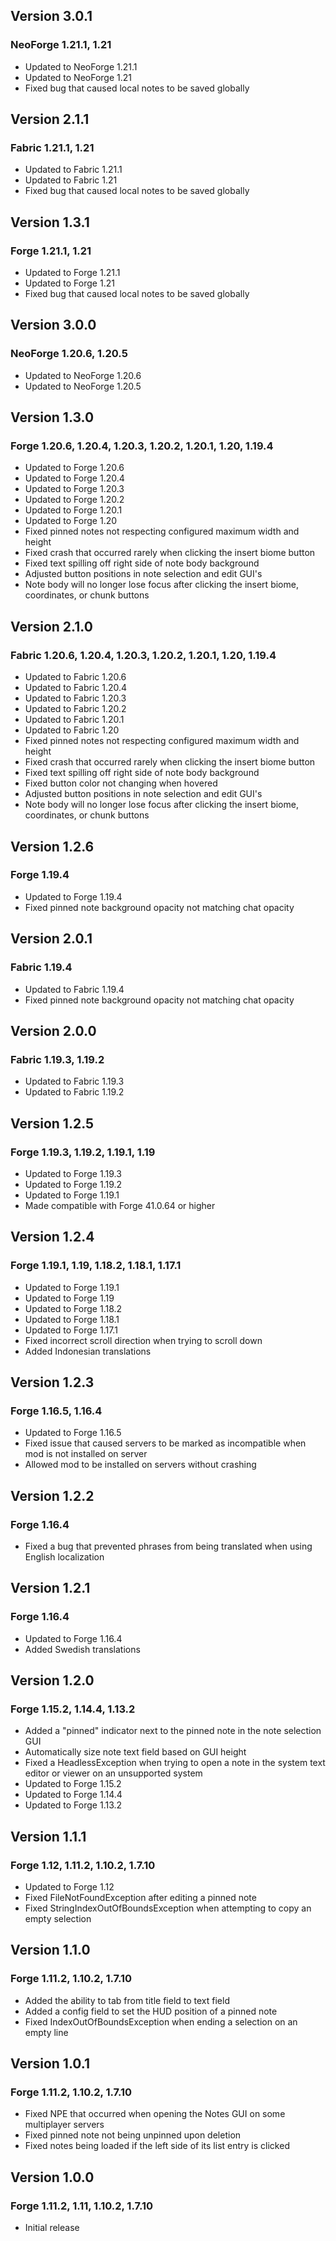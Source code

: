 ## Version 3.0.1
### NeoForge 1.21.1, 1.21
- Updated to NeoForge 1.21.1
- Updated to NeoForge 1.21
- Fixed bug that caused local notes to be saved globally

## Version 2.1.1
### Fabric 1.21.1, 1.21
- Updated to Fabric 1.21.1
- Updated to Fabric 1.21
- Fixed bug that caused local notes to be saved globally

## Version 1.3.1
### Forge 1.21.1, 1.21
- Updated to Forge 1.21.1
- Updated to Forge 1.21
- Fixed bug that caused local notes to be saved globally

## Version 3.0.0
### NeoForge 1.20.6, 1.20.5
- Updated to NeoForge 1.20.6
- Updated to NeoForge 1.20.5

## Version 1.3.0
### Forge 1.20.6, 1.20.4, 1.20.3, 1.20.2, 1.20.1, 1.20, 1.19.4
- Updated to Forge 1.20.6
- Updated to Forge 1.20.4
- Updated to Forge 1.20.3
- Updated to Forge 1.20.2
- Updated to Forge 1.20.1
- Updated to Forge 1.20
- Fixed pinned notes not respecting configured maximum width and height
- Fixed crash that occurred rarely when clicking the insert biome button
- Fixed text spilling off right side of note body background
- Adjusted button positions in note selection and edit GUI's
- Note body will no longer lose focus after clicking the insert biome, coordinates, or chunk buttons

## Version 2.1.0
### Fabric 1.20.6, 1.20.4, 1.20.3, 1.20.2, 1.20.1, 1.20, 1.19.4
- Updated to Fabric 1.20.6
- Updated to Fabric 1.20.4
- Updated to Fabric 1.20.3
- Updated to Fabric 1.20.2
- Updated to Fabric 1.20.1
- Updated to Fabric 1.20
- Fixed pinned notes not respecting configured maximum width and height
- Fixed crash that occurred rarely when clicking the insert biome button
- Fixed text spilling off right side of note body background
- Fixed button color not changing when hovered
- Adjusted button positions in note selection and edit GUI's
- Note body will no longer lose focus after clicking the insert biome, coordinates, or chunk buttons

## Version 1.2.6
### Forge 1.19.4
- Updated to Forge 1.19.4
- Fixed pinned note background opacity not matching chat opacity

## Version 2.0.1
### Fabric 1.19.4
- Updated to Fabric 1.19.4
- Fixed pinned note background opacity not matching chat opacity

## Version 2.0.0
### Fabric 1.19.3, 1.19.2
- Updated to Fabric 1.19.3
- Updated to Fabric 1.19.2

## Version 1.2.5
### Forge 1.19.3, 1.19.2, 1.19.1, 1.19
- Updated to Forge 1.19.3
- Updated to Forge 1.19.2
- Updated to Forge 1.19.1
- Made compatible with Forge 41.0.64 or higher

## Version 1.2.4
### Forge 1.19.1, 1.19, 1.18.2, 1.18.1, 1.17.1
- Updated to Forge 1.19.1
- Updated to Forge 1.19
- Updated to Forge 1.18.2
- Updated to Forge 1.18.1
- Updated to Forge 1.17.1
- Fixed incorrect scroll direction when trying to scroll down
- Added Indonesian translations

## Version 1.2.3
### Forge 1.16.5, 1.16.4
- Updated to Forge 1.16.5
- Fixed issue that caused servers to be marked as incompatible when mod is not installed on server
- Allowed mod to be installed on servers without crashing

## Version 1.2.2
### Forge 1.16.4
- Fixed a bug that prevented phrases from being translated when using English localization

## Version 1.2.1
### Forge 1.16.4
- Updated to Forge 1.16.4
- Added Swedish translations

## Version 1.2.0
### Forge 1.15.2, 1.14.4, 1.13.2
- Added a "pinned" indicator next to the pinned note in the note selection GUI
- Automatically size note text field based on GUI height
- Fixed a HeadlessException when trying to open a note in the system text editor or viewer on an unsupported system
- Updated to Forge 1.15.2
- Updated to Forge 1.14.4
- Updated to Forge 1.13.2

## Version 1.1.1
### Forge 1.12, 1.11.2, 1.10.2, 1.7.10
- Updated to Forge 1.12
- Fixed FileNotFoundException after editing a pinned note
- Fixed StringIndexOutOfBoundsException when attempting to copy an empty selection

## Version 1.1.0
### Forge 1.11.2, 1.10.2, 1.7.10
- Added the ability to tab from title field to text field
- Added a config field to set the HUD position of a pinned note
- Fixed IndexOutOfBoundsException when ending a selection on an empty line

## Version 1.0.1
### Forge 1.11.2, 1.10.2, 1.7.10
- Fixed NPE that occurred when opening the Notes GUI on some multiplayer servers
- Fixed pinned note not being unpinned upon deletion
- Fixed notes being loaded if the left side of its list entry is clicked

## Version 1.0.0
### Forge 1.11.2, 1.11, 1.10.2, 1.7.10
- Initial release
